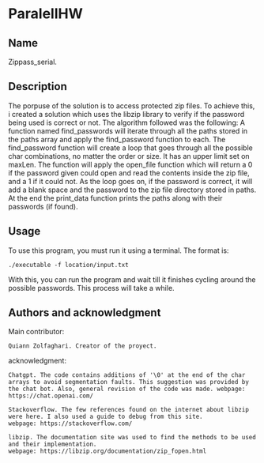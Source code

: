 # ParalellHW



## Name
Zippass_serial.

## Description
The porpuse of the solution is to access protected zip files. To achieve this, i created a solution which uses the libzip library to verify
if the password being used is correct or not. The algorithm followed was the following: A function named find_passwords will iterate through all the paths stored in the paths array and apply the find_password function to each. The find_password function will create a loop that goes through all the possible char combinations, no matter the order or size. It has an upper limit set on maxLen. The function will apply the open_file function which will return a 0 if the password given could open and read the contents inside the zip file, and a 1 if it could not. As the loop goes on, if the password is correct, it will add a blank space and the password to the zip file directory stored in paths. At the end the print_data function prints the paths along with their passwords (if found).

## Usage
To use this program, you must run it using a terminal. The format is:

    ./executable -f location/input.txt

With this, you can run the program and wait till it finishes cycling around the possible passwords. This process will take a while.

## Authors and acknowledgment
Main contributor:

    Quiann Zolfaghari. Creator of the proyect.

acknowledgment:

    Chatgpt. The code contains additions of '\0' at the end of the char arrays to avoid segmentation faults. This suggestion was provided by
    the chat bot. Also, general revision of the code was made. webpage: https://chat.openai.com/

    Stackoverflow. The few references found on the internet about libzip were here. I also used a guide to debug from this site.
    webpage: https://stackoverflow.com/

    libzip. The documentation site was used to find the methods to be used and their implementation.
    webpage: https://libzip.org/documentation/zip_fopen.html
